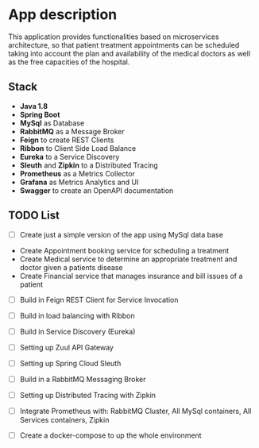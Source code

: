 # App description
This application provides functionalities based on microservices architecture, so that patient treatment appointments can be scheduled taking into account the plan and availability of the medical doctors as well as the free capacities of the hospital.

## Stack
- **Java 1.8**
- **Spring Boot**
- **MySql** as Database
- **RabbitMQ** as a Message Broker
- **Feign** to create REST Clients
- **Ribbon** to Client Side Load Balance
- **Eureka** to a Service Discovery
- **Sleuth** and **Zipkin** to a Distributed Tracing
- **Prometheus** as a Metrics Collector
- **Grafana** as Metrics Analytics and UI
- **Swagger** to create an OpenAPI documentation
 
## TODO List

- [ ] Create just a simple version of the app using MySql data base
 - Create Appointment booking service for scheduling a treatment 
 - Create Medical service to determine an appropriate treatment and doctor given a patients disease
 - Create Financial service that manages insurance and bill issues of a patient
- [ ] Build in Feign REST Client for Service Invocation
- [ ] Build in load balancing with Ribbon
- [ ] Build in Service Discovery (Eureka)
- [ ] Setting up Zuul API Gateway
- [ ] Setting up Spring Cloud Sleuth
- [ ] Build in a RabbitMQ Messaging Broker 
- [ ] Setting up Distributed Tracing with Zipkin  
- [ ] Integrate Prometheus with: RabbitMQ Cluster, All MySql containers, All Services containers, Zipkin
- [ ] Create a docker-compose to up the whole environment

